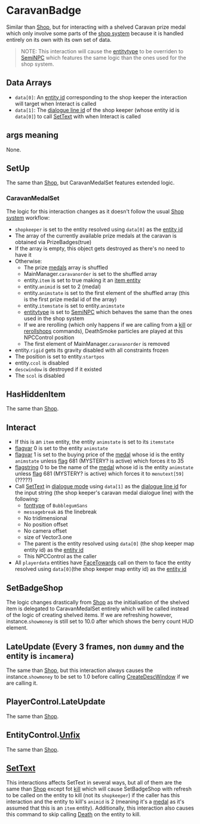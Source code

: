 # CaravanBadge
Similar than [Shop](Shop.md), but for interacting with a shelved Caravan prize medal which only involve some parts of the [shop system](../Shop%20system.md) because it is handled entirely on its own with its own set of data.

> NOTE: This interaction will cause the [entitytype](../NPCType.md) to be overriden to [SemiNPC](../Shop%20system.md#seminpc) which features the same logic than the ones used for the shop system.

## Data Arrays
- `data[0]`: An [entity id](../../../SetText/Common%20commands%20id%20schemes/Entity%20id.md) corresponding to the shop keeper the interaction will target when Interact is called
- `data[1]`: The [dialogue line id](../../../SetText/Common%20commands%20id%20schemes/Dialogue%20line%20id.md) of the shop keeper (whose entity id is `data[0]`) to call [SetText](../../../SetText/SetText.md) with when Interact is called

## args meaning
None.

## SetUp
The same than [Shop](Shop.md), but CaravanMedalSet features extended logic.

### CaravanMedalSet
The logic for this interaction changes as it doesn't follow the usual [Shop system](../Shop%20system.md) workflow:

- `shopkeeper` is set to the entity resolved using `data[0]` as the [entity id](../../../SetText/Common%20commands%20id%20schemes/Entity%20id.md)
- The array of the currently available prize medals at the caravan is obtained via PrizeBadges(true)
- If the array is empty, this object gets destroyed as there's no need to have it
- Otherwise:
    - The prize [medals](../../../Enums%20and%20IDs/Medal.md) array is shuffled
    - MainManager.`caravanorder` is set to the shuffled array
    - entity.`item` is set to true making it an [item entity](../../EntityControl/Item%20entity.md)
    - entity.`animid` is set to 2 (medal)
    - entity.`animstate` is set to the first element of the shuffled array (this is the first prize medal id of the array)
    - entity.`itemstate` is set to entity.`animstate`
    - [entitytype](../NPCType.md) is set to [SemiNPC](../Shop%20system.md#seminpc) which behaves the same than the ones used in the shop system
    - If we are rerolling (which only happens if we are calling from a [kill](../../../SetText/Individual%20commands/Kill.md) or [rerollshops](../../../SetText/Individual%20commands/Rerollshops.md) commands), DeathSmoke particles are played at this NPCControl position
    - The first element of MainManager.`caravanorder` is removed
- entity.`rigid` gets its gravity disabled with all constraints frozen
- The position is set to entity.`startpos`
- entity.`ccol` is disabled
- `descwindow` is destroyed if it existed
- The `scol` is disabled

## HasHiddenItem
The same than [Shop](Shop.md).

## Interact
- If this is an `item` entity, the entity `animstate` is set to its `itemstate`
- [flagvar](../../../Flags%20arrays/flagvar.md) 0 is set to the entity `animstate`
- [flagvar](../../../Flags%20arrays/flagvar.md) 1 is set to the buying price of the [medal](../../../Enums%20and%20IDs/Medal.md) whose id is the entity `animstate` unless [flag](../../../Flags%20arrays/flags.md) 681 (MYSTERY? is active) which forces it to 35
- [flagstring](../../../Flags%20arrays/flagstring.md) 0 to be the name of the [medal](../../../Enums%20and%20IDs/Medal.md) whose id is the entity `animstate` unless [flag](../../../Flags%20arrays/flags.md) 681 (MYSTERY? is active) which forces it to `menutext[59]` (?????)
- Call [SetText](../../../SetText/SetText.md) in [dialogue mode](../../../SetText/Dialogue%20mode.md) using `data[1]` as the [dialogue line id](../../../SetText/Common%20commands%20id%20schemes/Dialogue%20line%20id.md) for the input string (the shop keeper's caravan medal dialogue line) with the following:
    - [fonttype](../../../SetText/Notable%20states.md#fonttype) of `BubblegumSans`
    - `messagebreak` as the linebreak
    - No tridimensional
    - No position offset
    - No camera offset
    - size of Vector3.one
    - The parent is the entity resolved using `data[0]` (the shop keeper map entity id) as the [entity id](../../../SetText/Common%20commands%20id%20schemes/Entity%20id.md)
    - This NPCControl as the caller
- All `playerdata` entities have [FaceTowards](../../EntityControl/EntityControl%20Methods.md) call on them to face the entity resolved using `data[0]`(the shop keeper map entity id) as the [entity id](../../../SetText/Common%20commands%20id%20schemes/Entity%20id.md)

## SetBadgeShop
The logic changes drastically from [Shop](Shop.md) as the initialisation of the shelved item is delegated to CaravanMedalSet entirely which will be called instead of the logic of creating shelved items. If we are refreshing however, instance.`showmoney` is still set to 10.0 after which shows the berry count HUD element.

## LateUpdate (Every 3 frames, non `dummy` and the entity is `incamera`)
The same than [Shop](Shop.md), but this interaction always causes the instance.`showmoney` to be set to 1.0 before calling [CreateDescWindow](../Notable%20methods/CreateDescWindow.md) if we are calling it.

## PlayerControl.LateUpdate
The same than [Shop](Shop.md).

## EntityControl.[Unfix](../../EntityControl/EntityControl%20Methods.md#unfix)
The same than [Shop](Shop.md).

## [SetText](../../../SetText/SetText.md)
This interactions affects SetText in several ways, but all of them are the same than [Shop](Shop.md) except fot [kill](../../../SetText/Individual%20commands/Kill.md) which will cause SetBadgeShop with refresh to be called on the entity to kill (not its `shopkeeper`) if the caller has this interaction and the entity to kill's `animid` is 2 (meaning it's a [medal](../../../Enums%20and%20IDs/Medal.md) as it's assumed that this is an `item` entity). Additionally, this interaction also causes this command to skip calling [Death](../../EntityControl/Notable%20methods/Death.md) on the entity to kill.
